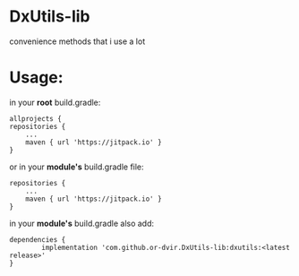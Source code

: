 # DxUtils-lib
convenience methods that i use a lot

# Usage:
in your **root** build.gradle:

    allprojects {
	repositories {
		...
		maven { url 'https://jitpack.io' }
	}

or in your **module's** build.gradle file:

	repositories {
	    ...
	    maven { url 'https://jitpack.io' }
	}


in your **module's** build.gradle also add:

  	dependencies {
	        implementation 'com.github.or-dvir.DxUtils-lib:dxutils:<latest release>'        
	}

